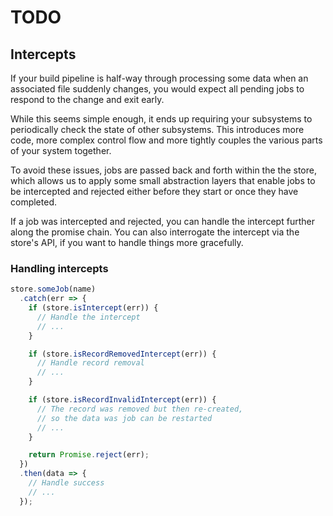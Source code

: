 TODO
====

Intercepts
----------

If your build pipeline is half-way through processing some data when an
associated file suddenly changes, you would expect all pending jobs to respond
to the change and exit early.

While this seems simple enough, it ends up requiring your subsystems to
periodically check the state of other subsystems. This introduces more code,
more complex control flow and more tightly couples the various parts of your
system together.

To avoid these issues, jobs are passed back and forth within the the store,
which allows us to apply some small abstraction layers that enable jobs to be
intercepted and rejected either before they start or once they have completed.

If a job was intercepted and rejected, you can handle the intercept further
along the promise chain. You can also interrogate the intercept via the
store's API, if you want to handle things more gracefully.


### Handling intercepts

```js
store.someJob(name)
  .catch(err => {
    if (store.isIntercept(err)) {
      // Handle the intercept
      // ...
    }

    if (store.isRecordRemovedIntercept(err)) {
      // Handle record removal
      // ...
    }

    if (store.isRecordInvalidIntercept(err)) {
      // The record was removed but then re-created,
      // so the data was job can be restarted
      // ...
    }

    return Promise.reject(err);
  })
  .then(data => {
    // Handle success
    // ...
  });
```